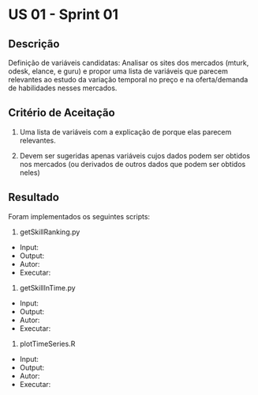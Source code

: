 US 01 - Sprint 01
=================

Descrição
---------

Definição de variáveis candidatas: Analisar os sites dos mercados (mturk, odesk, elance, e guru) e propor uma lista de variáveis que parecem relevantes ao estudo da variação temporal no preço e na oferta/demanda de habilidades nesses mercados. 

Critério de Aceitação
---------------------

1. Uma lista de variáveis com a explicação de porque elas parecem relevantes.

1. Devem ser sugeridas apenas variáveis cujos dados podem ser obtidos nos mercados (ou derivados de outros dados que podem ser obtidos neles)

Resultado
---------

Foram implementados os seguintes scripts:

1. getSkillRanking.py
 * Input:
 * Output:
 * Autor:
 * Executar:
1. getSkillInTime.py
 * Input:
 * Output:
 * Autor:
 * Executar: 
1. plotTimeSeries.R
 * Input:
 * Output:
 * Autor:
 * Executar: 